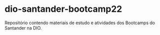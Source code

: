 # dio-santander-bootcamp22
Repositório contendo materiais de estudo e atividades dos Bootcamps do Santander na DIO.
